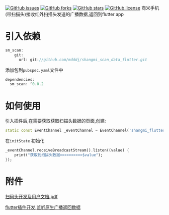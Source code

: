 
[![GitHub issues](https://img.shields.io/github/issues/mdddj/shangmi_scan_data_flutter)](https://github.com/mdddj/shangmi_scan_data_flutter/issues)
[![GitHub forks](https://img.shields.io/github/forks/mdddj/shangmi_scan_data_flutter)](https://github.com/mdddj/shangmi_scan_data_flutter/network)
[![GitHub stars](https://img.shields.io/github/stars/mdddj/shangmi_scan_data_flutter)](https://github.com/mdddj/shangmi_scan_data_flutter/stargazers)
[![GitHub license](https://img.shields.io/github/license/mdddj/shangmi_scan_data_flutter)](https://github.com/mdddj/shangmi_scan_data_flutter/blob/master/LICENSE)
商米手机(带扫描头)接收红外扫描头发送的广播数据,返回到flutter app

# 引入依赖
```dart
sm_scan:
    git:
      url: git://github.com/mdddj/shangmi_scan_data_flutter.git
```
添加包到`pubspec.yaml`文件中
```dart
dependencies:
  sm_scan: ^0.0.2
```

# 如何使用

引入插件后,在需要获取获取扫描头数据的页面,创建:
```dart
static const EventChannel _eventChannel = EventChannel('shangmi_flutter');
```

在`initState` 初始化

```dart
_eventChannel.receiveBroadcastStream().listen((value) {
    print("获取到扫描头数据>>>>>>>>>>$value");
}); 
```

# 附件
[扫码头开发及用户文档.pdf](http://sunmi-ota.oss-cn-hangzhou.aliyuncs.com/DOC/resource/re_cn/%E6%89%AB%E7%A0%81%E5%A4%B4/%E6%89%AB%E7%A0%81%E5%A4%B4%E5%BC%80%E5%8F%91%E5%8F%8A%E7%94%A8%E6%88%B7%E6%96%87%E6%A1%A3.pdf)

[flutter插件开发,监听原生广播返回数据](https://www.jianshu.com/p/46c55eb9ad12)
